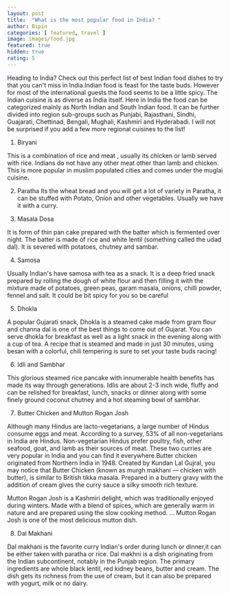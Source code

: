 ```yaml
---
layout: post
title:  "What is the most popular food in India? "
author: Bipin
categories: [ featured, travel ]
image: images/food.jpg
featured: true
hidden: true
rating: 5
---
```

 
  Heading to India? Check out this perfect list of best Indian food dishes to try that you can't miss in India.Indian food is feast for the taste buds. However for most of the international guests the food seems to be a little spicy. The Indian cuisine is as diverse as India itself. Here in India the food can be categorized mainly as North Indian and South Indian food. It can be further divided into region sub-groups such as Punjabi, Rajasthani, Sindhi, Guajarati, Chettinad, Bengali, Mughali, Kashmiri and Hyderabadi. I will not be surprised if you add a few more regional cuisines to the list!
  
  1. Biryani
  
  This is a combination of rice and meat , usually its chicken or lamb served with rice. Indians do not have any other meat other than lamb and chicken. This is more popular in muslim populated cities and comes under the muglai cuisine. 
  
  2. Paratha
  Its the wheat bread and you will get a lot of variety in Paratha, it can be stuffed with Potato, Onion and other vegetables. Usually we have it with a curry. 
  
  3. Masala Dosa
  
  It is form of thin pan cake prepared with the batter which is fermented over night. The batter is made of rice and white lentil (something called the udad dal). It is severed with potatoes, chutney and sambar.
  
  4. Samosa
  
  Usually Indian's have samosa with tea as a snack. It is a deep fried snack prepared by rolling the dough of white flour and then filling it with the mixture made of potatoes, green peas, garam masala, onions, chilli powder, fennel and salt. It could be bit spicy for you so be careful
  
  5. Dhokla
  
  A popular Gujarati snack, Dhokla is a steamed cake made from gram flour and channa dal is one of the best things to come out of Gujarat.  You can serve dhokla for breakfast as well as a light snack in the evening along with a cup of tea. A recipe that is steamed and made in just 30 minutes, using besan with a colorful, chili tempering is sure to set your taste buds racing!
  
  6. Idli and Sambhar
  
  This glorious steamed rice pancake with innumerable health benefits has made its way through generations. Idlis are about 2-3 inch wide, fluffy and can be relished for breakfast, lunch, snacks or dinner along with some finely ground coconut chutney and a hot steaming bowl of sambhar.
  
  7. Butter Chicken and Mutton Rogan Josh
  
  Although many Hindus are lacto-vegetarians, a large number of Hindus consume eggs and meat. According to a survey, 53% of all non-vegetarians in India are Hindus.  Non-vegetarian Hindus prefer poultry, fish, other seafood, goat, and lamb as their sources of meat. These two curries are very popular in India and you can find it everywhere.Butter chicken originated from Northern India in 1948. Created by Kundan Lal Gujral, you may notice that Butter Chicken (known as murgh makhani — chicken with butter), is similar to British tikka masala. Prepared in a buttery gravy with the addition of cream gives the curry sauce a silky smooth rich texture.
  
   Mutton Rogan Josh is a Kashmiri delight, which was traditionally enjoyed during winters. Made with a blend of spices, which are generally warm in nature and are prepared using the slow cooking method. ... Mutton Rogan Josh is one of the most delicious mutton dish.
  
  8. Dal Makhani
  
  Dal makhani is the favorite curry Indian's order during lunch or dinner,it can be either taken with paratha or rice. Dal makhni is a dish originating from the Indian subcontinent, notably in the Punjab region. The primary ingredients are whole black lentil, red kidney beans, butter and cream. The dish gets its richness from the use of cream, but it can also be prepared with yogurt, milk or no dairy.